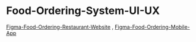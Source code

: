 # Food-Ordering-System-UI-UX
[Figma-Food-Ordering-Restaurant-Website](https://www.figma.com/design/1JfOWn6BEkKJAPG1H7QNzQ/Restaurant-Website-UI-Template?node-id=0-1&t=eJegLqMCvuDNcImo-0) , 
[Figma-Food-Ordering-Mobile-App](https://www.figma.com/design/sK0R8A2rC55Rbs3d0AfFJq/Food-Ordering-System-Mobile-App-(SE-PROJ-UI)?node-id=2-16&t=oHoxzRyGZvE7qSEm-0)
